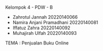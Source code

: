 Kelompok 4 - PDW - B
- Zahrotul Jannah          20220140066
- Namira Anjani Pramadhani 20220140081
- Iffatuz Zahra            20220140092
- Muhajirah Ulfah          20220140093

TEMA : Penjualan Buku Online
